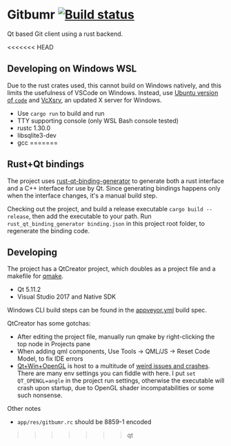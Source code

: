 # Gitbumr [![Build status](https://ci.appveyor.com/api/projects/status/211dlbqs63w61har?svg=true)](https://ci.appveyor.com/project/stofte/gitbumr)

Qt based Git client using a rust backend.

<<<<<<< HEAD
## Developing on Windows WSL

Due to the rust crates used, this cannot build on Windows natively, and this limits the usefulness of VSCode on Windows. Instead, use [Ubuntu version of `code`](https://code.visualstudio.com/docs/setup/linux) and [VcXsrv](https://sourceforge.net/projects/vcxsrv/), an updated X server for Windows.

- Use `cargo run` to build and run
- TTY supporting console (only WSL Bash console tested)
- rustc 1.30.0
- libsqlite3-dev
- gcc
=======
## Rust+Qt bindings

The project uses [rust-qt-binding-generator](https://github.com/KDE/rust-qt-binding-generator) to generate
both a rust interface and a C++ interface for use by Qt. Since generating bindings happens only when the 
interface changes, it's a manual build step.

Checking out the project, and build a release executable `cargo build --release`, then add the executable
to your path. Run `rust_qt_binding_generator binding.json` in this project root folder, to regenerate the
binding code.

## Developing

The project has a QtCreator project, which doubles as a project file and a makefile for [qmake](http://doc.qt.io/qt-5/qmake-manual.html).

 - Qt 5.11.2
 - Visual Studio 2017 and Native SDK

Windows CLI build steps can be found in the [appveyor.yml](appveyor.yml) build spec.

QtCreator has some gotchas:

 - After editing the project file, manually run qmake by right-clicking the top node in Projects pane
 - When adding qml components, Use Tools -> QML/JS -> Reset Code Model, to fix IDE errors
 - [Qt+Win+OpenGL](https://wiki.qt.io/Qt_5_on_Windows_ANGLE_and_OpenGL) is host to a multitude of [weird issues and crashes](https://bugreports.qt.io/browse/QTBUG-46074?jql=text%20~%20%22QT_OPENGL%22%20and%20text%20~%20%22Windows%22). There are many env settings you can fiddle with here. I put `set QT_OPENGL=angle` in the project run settings, otherwise the executable will crash upon startup, due to OpenGL shader incompatabilities or some such nonsense.

Other notes

 - `app/res/gitbumr.rc` should be 8859-1 encoded
>>>>>>> qt

